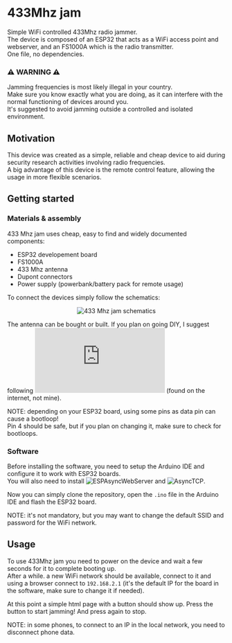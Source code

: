 # 433Mhz jam
Simple WiFi controlled 433Mhz radio jammer.  
The device is composed of an ESP32 that acts as a WiFi access point and webserver, and an FS1000A which is the radio transmitter.  
One file, no dependencies.

### ⚠️ WARNING ⚠️
Jamming frequencies is most likely illegal in your country.  
Make sure you know exactly what you are doing, as it can interfere with the normal functioning of devices around you.   
It's suggested to avoid jamming outside a controlled and isolated environment. 

## Motivation
This device was created as a simple, reliable and cheap device to aid during security research activities involving radio frequencies.  
A big advantage of this device is the remote control feature, allowing the usage in more flexible scenarios.

## Getting started
### Materials & assembly
433 Mhz jam uses cheap, easy to find and widely documented components:
  - ESP32 developement board
  - FS1000A
  - 433 Mhz antenna
  - Dupont connectors
  - Power supply (powerbank/battery pack for remote usage)
 
To connect the devices simply follow the schematics:
<p align="center">
  <img src="https://user-images.githubusercontent.com/78535423/200618065-28e11512-7293-4231-9715-651191cd74a3.png" height="400" alt="433 Mhz jam schematics"/>
</p>

The antenna can be bought or built. If you plan on going DIY, I suggest following ![this guide](https://github.com/0xless/433mhz_jam/blob/main/How-to-make-a-Air-Cooled-433MHz-antenna.pdf) (found on the internet, not mine). 

NOTE: depending on your ESP32 board, using some pins as data pin can cause a bootloop!  
Pin 4 should be safe, but if you plan on changing it, make sure to check for bootloops.

### Software
Before installing the software, you need to setup the Arduino IDE and configure it to work with ESP32 boards.  
You will also need to install ![ESPAsyncWebServer](https://github.com/me-no-dev/ESPAsyncWebServer) and ![AsyncTCP](https://github.com/me-no-dev/AsyncTCP).

Now you can simply clone the repository, open the `.ino` file in the Arduino IDE and flash the ESP32 board.

NOTE: it's not mandatory, but you may want to change the default SSID and password for the WiFi network.

## Usage
To use 433Mhz jam you need to power on the device and wait a few seconds for it to complete booting up.  
After a while. a new WiFi network should be available, connect to it and using a browser connect to `192.168.2.1` (it's the default IP for the board in the software, make sure to change it if needed).  

At this point a simple html page with a button should show up. Press the button to start jamming! And press again to stop.

NOTE: in some phones, to connect to an IP in the local network, you need to disconnect phone data.
